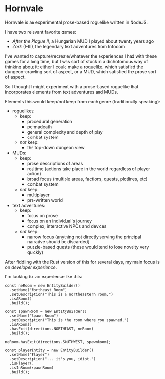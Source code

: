 # Hornvale

Hornvale is an experimental prose-based roguelike written in NodeJS.

I have two relevant favorite games:

- _After the Plague II_, a Hungarian MUD I played about twenty years ago
- _Zork_ (I-III), the legendary text adventures from Infocom

I've wanted to capture/recreate/whatever the experiences I had with these games for a long time, but I was sort of stuck in a dichotomous way of thinking about it: either I could make a roguelike, which satisfied the dungeon-crawling sort of aspect, or a MUD, which satisfied the prose sort of aspect.

So I thought I might experiment with a prose-based roguelike that incorporates elements from text adventures and MUDs.

Elements this would keep/not keep from each genre (traditionally speaking):

- roguelikes:
  - keep:
    - procedural generation
    - permadeath
    - general complexity and depth of play
    - combat system
  - _not_ keep:
    - the top-down dungeon view
- MUDs:
  - keep:
    - prose descriptions of areas
    - realtime (actions take place in the world regardless of player action)
    - broad focus (multiple areas, factions, quests, plotlines, etc)
    - combat system
  - _not_ keep:
    - multiplayer
    - pre-written world
- text adventures:
  - keep:
    - focus on prose
    - focus on an individual's journey
    - complex, interactive NPCs and devices
  - _not_ keep:
    - narrow focus (anything not directly serving the principal narrative should be discarded)
    - puzzle-based quests (these would tend to lose novelty very quickly)

After fiddling with the Rust version of this for several days, my main focus is on _developer experience_.

I'm looking for an experience like this:

```nodejs
const neRoom = new EntityBuilder()
  .setName("Northeast Room")
  .setDescription("This is a northeastern room.")
  .isARoom()
  .build();

const spawnRoom = new EntityBuilder()
  .setName("Spawn Room")
  .setDescription("This is the room where you spawned.")
  .isARoom()
  .hasExit(directions.NORTHEAST, neRoom)
  .build();

neRoom.hasExit(directions.SOUTHWEST, spawnRoom);

const playerEntity = new EntityBuilder()
  .setName("Player")
  .setDescription("... it's you, idiot.")
  .isPlayer()
  .isInRoom(spawnRoom)
  .build();
```
